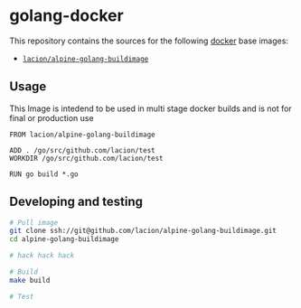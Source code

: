 golang-docker
=============

This repository contains the sources for the following [docker](https://docker.io) base images:
- [`lacion/alpine-golang-buildimage`](/base)

## Usage

This Image is intedend to be used in multi stage docker builds and is not for final or production use

```
FROM lacion/alpine-golang-buildimage

ADD . /go/src/github.com/lacion/test
WORKDIR /go/src/github.com/lacion/test

RUN go build *.go

```
## Developing and testing

```bash
# Pull image
git clone ssh://git@github.com/lacion/alpine-golang-buildimage.git
cd alpine-golang-buildimage

# hack hack hack

# Build
make build

# Test